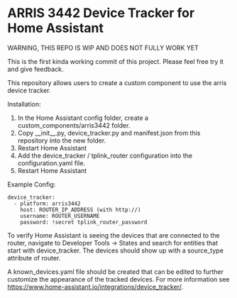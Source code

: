 # ARRIS 3442 Device Tracker for Home Assistant

WARNING, THIS REPO IS WIP AND DOES NOT FULLY WORK YET

This is the first kinda working commit of this project. Please feel free try it and give feedback.

This repository allows users to create a custom component to use the arris device tracker.

Installation:
1. In the Home Assistant config folder, create a custom_components/arris3442 folder.
2. Copy \_\_init__.py, device_tracker.py and manifest.json from this repository into the new folder.
3. Restart Home Assistant
4. Add the device_tracker / tplink_router configuration into the configuration.yaml file.
5. Restart Home Assistant


Example Config:

```
device_tracker:
  - platform: arris3442
    host: ROUTER_IP_ADDRESS (with http://)
    username: ROUTER_USERNAME
    password: !secret tplink_router_password
```

To verify Home Assistant is seeing the devices that are connected to the router, navigate to Developer Tools -> States and search for entities that start with device_tracker. The devices should show up with a source_type attribute of router.

A known_devices.yaml file should be created that can be edited to further customize the appearance of the tracked devices. For more information see https://www.home-assistant.io/integrations/device_tracker/.
